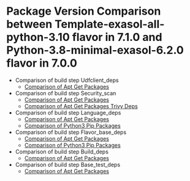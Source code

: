 # Package Version Comparison between Template-exasol-all-python-3.10 flavor in 7.1.0 and Python-3.8-minimal-exasol-6.2.0 flavor in 7.0.0

- Comparison of build step Udfclient_deps
  - [Comparison of Apt Get Packages](udfclient_deps/apt_get_packages_diff.md)
- Comparison of build step Security_scan
  - [Comparison of Apt Get Packages](security_scan/apt_get_packages_diff.md)
  - [Comparison of Apt Get Packages Trivy Deps](security_scan/apt_get_packages_trivy_deps_diff.md)
- Comparison of build step Language_deps
  - [Comparison of Apt Get Packages](language_deps/apt_get_packages_diff.md)
  - [Comparison of Python3 Pip Packages](language_deps/python3_pip_packages_diff.md)
- Comparison of build step Flavor_base_deps
  - [Comparison of Apt Get Packages](flavor_base_deps/apt_get_packages_diff.md)
  - [Comparison of Python3 Pip Packages](flavor_base_deps/python3_pip_packages_diff.md)
- Comparison of build step Build_deps
  - [Comparison of Apt Get Packages](build_deps/apt_get_packages_diff.md)
- Comparison of build step Base_test_deps
  - [Comparison of Apt Get Packages](base_test_deps/apt_get_packages_diff.md)
